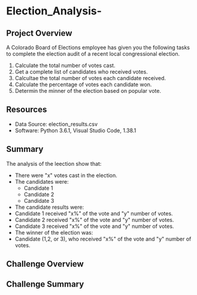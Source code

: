 # Election_Analysis-
## **Project Overview**
A Colorado Board of Elections employee has given you the following tasks to complete the election audit of a recent local congressional election.
1. Calculate the total number of votes cast.
2. Get a complete list of candidates who received votes.
3. Calcultae the total number of votes each candidate received.
4. Calculate the percentage of votes each candidate won.
5. Determin the minner of the election based on popular vote.

## **Resources**
- Data Source: election_results.csv
- Software: Python 3.6.1, Visual Studio Code, 1.38.1
## **Summary**
The analysis of the leection show that:
- There were "x" votes cast in the election.
- The candidates were:
  - Candidate 1
  - Candidate 2
  - Candidate 3
 - The candidate results were:
  - Candidate 1 received "x%" of the vote and "y" number of votes.
  - Candidate 2 received "x%" of the vote and "y" number of votes.
  - Candidate 3 received "x%" of the vote and "y" number of votes.
 - The winner of the election was:
  - Candidate (1,2, or 3), who received "x%" of the vote and "y" number of votes.
 
## Challenge Overview
 
## Challenge Summary
